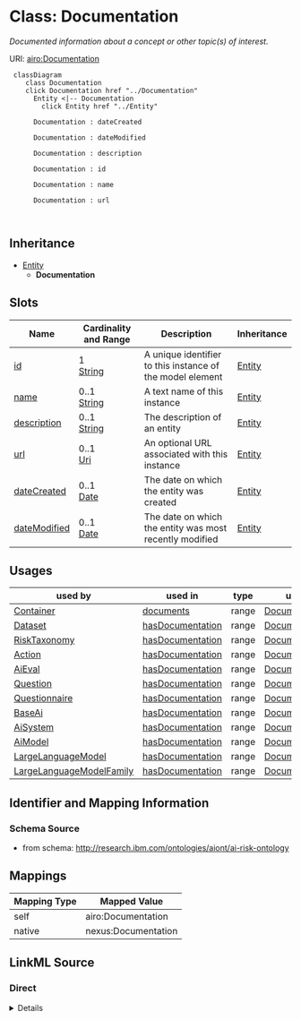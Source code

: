

# Class: Documentation


_Documented information about a concept or other topic(s) of interest._





URI: [airo:Documentation](https://w3id.org/airo#Documentation)






```mermaid
 classDiagram
    class Documentation
    click Documentation href "../Documentation"
      Entity <|-- Documentation
        click Entity href "../Entity"
      
      Documentation : dateCreated
        
      Documentation : dateModified
        
      Documentation : description
        
      Documentation : id
        
      Documentation : name
        
      Documentation : url
        
      
```





## Inheritance
* [Entity](Entity.md)
    * **Documentation**



## Slots

| Name | Cardinality and Range | Description | Inheritance |
| ---  | --- | --- | --- |
| [id](id.md) | 1 <br/> [String](String.md) | A unique identifier to this instance of the model element | [Entity](Entity.md) |
| [name](name.md) | 0..1 <br/> [String](String.md) | A text name of this instance | [Entity](Entity.md) |
| [description](description.md) | 0..1 <br/> [String](String.md) | The description of an entity | [Entity](Entity.md) |
| [url](url.md) | 0..1 <br/> [Uri](Uri.md) | An optional URL associated with this instance | [Entity](Entity.md) |
| [dateCreated](dateCreated.md) | 0..1 <br/> [Date](Date.md) | The date on which the entity was created | [Entity](Entity.md) |
| [dateModified](dateModified.md) | 0..1 <br/> [Date](Date.md) | The date on which the entity was most recently modified | [Entity](Entity.md) |





## Usages

| used by | used in | type | used |
| ---  | --- | --- | --- |
| [Container](Container.md) | [documents](documents.md) | range | [Documentation](Documentation.md) |
| [Dataset](Dataset.md) | [hasDocumentation](hasDocumentation.md) | range | [Documentation](Documentation.md) |
| [RiskTaxonomy](RiskTaxonomy.md) | [hasDocumentation](hasDocumentation.md) | range | [Documentation](Documentation.md) |
| [Action](Action.md) | [hasDocumentation](hasDocumentation.md) | range | [Documentation](Documentation.md) |
| [AiEval](AiEval.md) | [hasDocumentation](hasDocumentation.md) | range | [Documentation](Documentation.md) |
| [Question](Question.md) | [hasDocumentation](hasDocumentation.md) | range | [Documentation](Documentation.md) |
| [Questionnaire](Questionnaire.md) | [hasDocumentation](hasDocumentation.md) | range | [Documentation](Documentation.md) |
| [BaseAi](BaseAi.md) | [hasDocumentation](hasDocumentation.md) | range | [Documentation](Documentation.md) |
| [AiSystem](AiSystem.md) | [hasDocumentation](hasDocumentation.md) | range | [Documentation](Documentation.md) |
| [AiModel](AiModel.md) | [hasDocumentation](hasDocumentation.md) | range | [Documentation](Documentation.md) |
| [LargeLanguageModel](LargeLanguageModel.md) | [hasDocumentation](hasDocumentation.md) | range | [Documentation](Documentation.md) |
| [LargeLanguageModelFamily](LargeLanguageModelFamily.md) | [hasDocumentation](hasDocumentation.md) | range | [Documentation](Documentation.md) |






## Identifier and Mapping Information







### Schema Source


* from schema: http://research.ibm.com/ontologies/aiont/ai-risk-ontology




## Mappings

| Mapping Type | Mapped Value |
| ---  | ---  |
| self | airo:Documentation |
| native | nexus:Documentation |







## LinkML Source

<!-- TODO: investigate https://stackoverflow.com/questions/37606292/how-to-create-tabbed-code-blocks-in-mkdocs-or-sphinx -->

### Direct

<details>
```yaml
name: Documentation
description: Documented information about a concept or other topic(s) of interest.
from_schema: http://research.ibm.com/ontologies/aiont/ai-risk-ontology
is_a: Entity
class_uri: airo:Documentation

```
</details>

### Induced

<details>
```yaml
name: Documentation
description: Documented information about a concept or other topic(s) of interest.
from_schema: http://research.ibm.com/ontologies/aiont/ai-risk-ontology
is_a: Entity
attributes:
  id:
    name: id
    description: A unique identifier to this instance of the model element. Example
      identifiers include UUID, URI, URN, etc.
    from_schema: http://research.ibm.com/ontologies/aiont/ai-risk-ontology
    rank: 1000
    slot_uri: schema:identifier
    identifier: true
    alias: id
    owner: Documentation
    domain_of:
    - Entity
    range: string
    required: true
  name:
    name: name
    description: A text name of this instance.
    from_schema: http://research.ibm.com/ontologies/aiont/ai-risk-ontology
    rank: 1000
    slot_uri: schema:name
    alias: name
    owner: Documentation
    domain_of:
    - Entity
    range: string
  description:
    name: description
    description: The description of an entity
    from_schema: http://research.ibm.com/ontologies/aiont/ai-risk-ontology
    rank: 1000
    slot_uri: schema:description
    alias: description
    owner: Documentation
    domain_of:
    - Entity
    range: string
  url:
    name: url
    description: An optional URL associated with this instance.
    from_schema: http://research.ibm.com/ontologies/aiont/ai-risk-ontology
    rank: 1000
    slot_uri: schema:url
    alias: url
    owner: Documentation
    domain_of:
    - Entity
    range: uri
  dateCreated:
    name: dateCreated
    description: The date on which the entity was created.
    from_schema: http://research.ibm.com/ontologies/aiont/ai-risk-ontology
    rank: 1000
    slot_uri: schema:dateCreated
    alias: dateCreated
    owner: Documentation
    domain_of:
    - Entity
    range: date
    required: false
  dateModified:
    name: dateModified
    description: The date on which the entity was most recently modified.
    from_schema: http://research.ibm.com/ontologies/aiont/ai-risk-ontology
    rank: 1000
    slot_uri: schema:dateModified
    alias: dateModified
    owner: Documentation
    domain_of:
    - Entity
    range: date
    required: false
class_uri: airo:Documentation

```
</details>